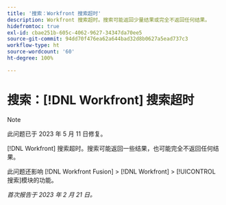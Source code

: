 ```yaml
---
title: '搜索：Workfront 搜索超时'
description: Workfront 搜索超时。搜索可能返回少量结果或完全不返回任何结果。
hidefromtoc: true
exl-id: cbae251b-605c-4062-9627-34347da70ee5
source-git-commit: 94dd70f476ea62a644bad32d8b0627a5ead737c3
workflow-type: ht
source-wordcount: '60'
ht-degree: 100%

---
```


# 搜索：[!DNL Workfront] 搜索超时

<!--this issue is on WF and WFF TOCs. Valid issue, won't fix-->

>[!NOTE]
>
>此问题已于 2023 年 5 月 11 日修复。

[!DNL Workfront] 搜索超时。搜索可能返回一些结果，也可能完全不返回任何结果。

此问题还影响 [!DNL Workfront Fusion] > [!DNL Workfront] > [!UICONTROL 搜索]模块的功能。

_首次报告于 2023 年 2 月 21 日。_
